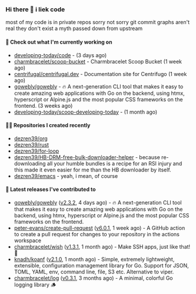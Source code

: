 ### Hi there 👋 i liek code
most of my code is in private repos sorry not sorry git commit graphs aren't real they don't exist a myth passed down from upstream

#### 👷 Check out what I'm currently working on

- [developing-today/code](https://github.com/developing-today/code) -  (3 days ago)
- [charmbracelet/scoop-bucket](https://github.com/charmbracelet/scoop-bucket) - Charmbracelet Scoop Bucket (1 week ago)
- [centrifugal/centrifugal.dev](https://github.com/centrifugal/centrifugal.dev) - Documentation site for Centrifugo (1 week ago)
- [gowebly/gowebly](https://github.com/gowebly/gowebly) - 🔥 A next-generation CLI tool that makes it easy to create amazing web applications with Go on the backend, using htmx, hyperscript or Alpine.js and the most popular CSS frameworks on the frontend. (3 weeks ago)
- [developing-today/scoop-developing-today](https://github.com/developing-today/scoop-developing-today) -  (1 month ago)

#### 👨‍💻 Repositories I created recently

- [dezren39/org](https://github.com/dezren39/org)
- [dezren39/rust](https://github.com/dezren39/rust)
- [dezren39/for-loop](https://github.com/dezren39/for-loop)
- [dezren39/HB-DRM-free-bulk-downloader-helper](https://github.com/dezren39/HB-DRM-free-bulk-downloader-helper) - because re-downloading all your humble bundles is a recipe for an RSI injury and this made it even easier for me than the HB downloader by itself.
- [dezren39/emacs](https://github.com/dezren39/emacs) - yeah, i mean, of course

#### 🚀 Latest releases I've contributed to

- [gowebly/gowebly](https://github.com/gowebly/gowebly) ([v2.3.2](https://github.com/gowebly/gowebly/releases/tag/v2.3.2), 4 days ago) - 🔥 A next-generation CLI tool that makes it easy to create amazing web applications with Go on the backend, using htmx, hyperscript or Alpine.js and the most popular CSS frameworks on the frontend.
- [peter-evans/create-pull-request](https://github.com/peter-evans/create-pull-request) ([v6.0.1](https://github.com/peter-evans/create-pull-request/releases/tag/v6.0.1), 1 week ago) - A GitHub action to create a pull request for changes to your repository in the actions workspace
- [charmbracelet/wish](https://github.com/charmbracelet/wish) ([v1.3.1](https://github.com/charmbracelet/wish/releases/tag/v1.3.1), 1 month ago) - Make SSH apps, just like that! 💫
- [knadh/koanf](https://github.com/knadh/koanf) ([v2.1.0](https://github.com/knadh/koanf/releases/tag/v2.1.0), 1 month ago) - Simple, extremely lightweight, extensible, configuration management library for Go. Support for JSON, TOML, YAML, env, command line, file, S3 etc. Alternative to viper.
- [charmbracelet/log](https://github.com/charmbracelet/log) ([v0.3.1](https://github.com/charmbracelet/log/releases/tag/v0.3.1), 3 months ago) - A minimal, colorful Go logging library 🪵
